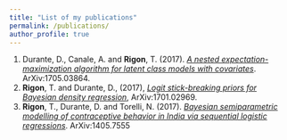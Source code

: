 ```yaml
---
title: "List of my publications"
permalink: /publications/
author_profile: true
---
```


1. Durante, D., Canale, A. and **Rigon**, T. (2017).  *[A nested expectation-maximization algorithm for latent class models with covariates](nEM)*. ArXiv:1705.03864.
2. **Rigon**, T. and Durante, D., (2017), *[Logit stick-breaking priors for Bayesian density regression](LSBP)*, ArXiv:1701.02969.
3. **Rigon**, T., Durante, D. and Torelli, N. (2017). *[Bayesian semiparametric modelling of contraceptive behavior in India via sequential logistic regressions](India-SequentiaLogit)*. ArXiv:1405.7555
